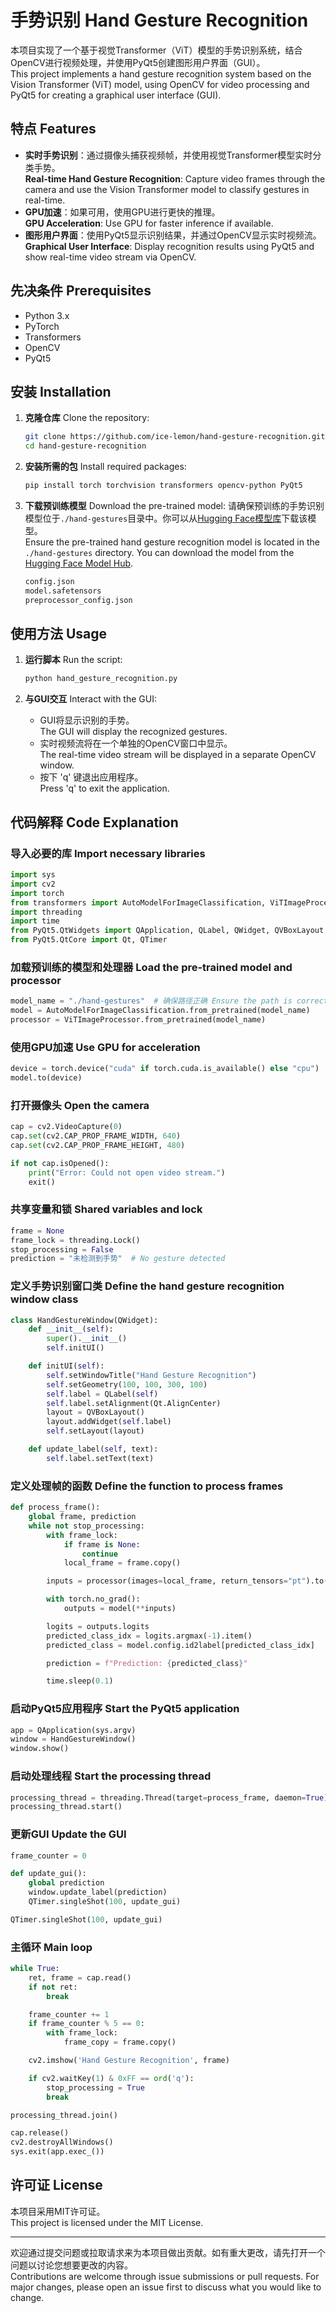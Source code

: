 # 手势识别 Hand Gesture Recognition

本项目实现了一个基于视觉Transformer（ViT）模型的手势识别系统，结合OpenCV进行视频处理，并使用PyQt5创建图形用户界面（GUI）。  
This project implements a hand gesture recognition system based on the Vision Transformer (ViT) model, using OpenCV for video processing and PyQt5 for creating a graphical user interface (GUI).

## 特点 Features

- **实时手势识别**：通过摄像头捕获视频帧，并使用视觉Transformer模型实时分类手势。  
  **Real-time Hand Gesture Recognition**: Capture video frames through the camera and use the Vision Transformer model to classify gestures in real-time.
- **GPU加速**：如果可用，使用GPU进行更快的推理。  
  **GPU Acceleration**: Use GPU for faster inference if available.
- **图形用户界面**：使用PyQt5显示识别结果，并通过OpenCV显示实时视频流。  
  **Graphical User Interface**: Display recognition results using PyQt5 and show real-time video stream via OpenCV.

## 先决条件 Prerequisites

- Python 3.x
- PyTorch
- Transformers
- OpenCV
- PyQt5

## 安装 Installation

1. **克隆仓库** Clone the repository:
   ```bash
   git clone https://github.com/ice-lemon/hand-gesture-recognition.git
   cd hand-gesture-recognition
   ```

2. **安装所需的包** Install required packages:
   ```bash
   pip install torch torchvision transformers opencv-python PyQt5
   ```

3. **下载预训练模型** Download the pre-trained model:
   请确保预训练的手势识别模型位于`./hand-gestures`目录中。你可以从[Hugging Face模型库](https://huggingface.co/dima806/hand_gestures_image_detection/tree/main)下载该模型。  
   Ensure the pre-trained hand gesture recognition model is located in the `./hand-gestures` directory. You can download the model from the [Hugging Face Model Hub](https://huggingface.co/dima806/hand_gestures_image_detection/tree/main).
     ```bash
     config.json
     model.safetensors
     preprocessor_config.json
   ```

## 使用方法 Usage

1. **运行脚本** Run the script:
   ```bash
   python hand_gesture_recognition.py
   ```

2. **与GUI交互** Interact with the GUI:
   - GUI将显示识别的手势。  
     The GUI will display the recognized gestures.
   - 实时视频流将在一个单独的OpenCV窗口中显示。  
     The real-time video stream will be displayed in a separate OpenCV window.
   - 按下 'q' 键退出应用程序。  
     Press 'q' to exit the application.

## 代码解释 Code Explanation

### 导入必要的库 Import necessary libraries

```python
import sys
import cv2
import torch
from transformers import AutoModelForImageClassification, ViTImageProcessor
import threading
import time
from PyQt5.QtWidgets import QApplication, QLabel, QWidget, QVBoxLayout
from PyQt5.QtCore import Qt, QTimer
```

### 加载预训练的模型和处理器 Load the pre-trained model and processor

```python
model_name = "./hand-gestures"  # 确保路径正确 Ensure the path is correct
model = AutoModelForImageClassification.from_pretrained(model_name)
processor = ViTImageProcessor.from_pretrained(model_name)
```

### 使用GPU加速 Use GPU for acceleration

```python
device = torch.device("cuda" if torch.cuda.is_available() else "cpu")
model.to(device)
```

### 打开摄像头 Open the camera

```python
cap = cv2.VideoCapture(0)
cap.set(cv2.CAP_PROP_FRAME_WIDTH, 640)
cap.set(cv2.CAP_PROP_FRAME_HEIGHT, 480)

if not cap.isOpened():
    print("Error: Could not open video stream.")
    exit()
```

### 共享变量和锁 Shared variables and lock

```python
frame = None
frame_lock = threading.Lock()
stop_processing = False
prediction = "未检测到手势"  # No gesture detected
```

### 定义手势识别窗口类 Define the hand gesture recognition window class

```python
class HandGestureWindow(QWidget):
    def __init__(self):
        super().__init__()
        self.initUI()

    def initUI(self):
        self.setWindowTitle("Hand Gesture Recognition")
        self.setGeometry(100, 100, 300, 100)
        self.label = QLabel(self)
        self.label.setAlignment(Qt.AlignCenter)
        layout = QVBoxLayout()
        layout.addWidget(self.label)
        self.setLayout(layout)

    def update_label(self, text):
        self.label.setText(text)
```

### 定义处理帧的函数 Define the function to process frames

```python
def process_frame():
    global frame, prediction
    while not stop_processing:
        with frame_lock:
            if frame is None:
                continue
            local_frame = frame.copy()

        inputs = processor(images=local_frame, return_tensors="pt").to(device)

        with torch.no_grad():
            outputs = model(**inputs)

        logits = outputs.logits
        predicted_class_idx = logits.argmax(-1).item()
        predicted_class = model.config.id2label[predicted_class_idx]

        prediction = f"Prediction: {predicted_class}"

        time.sleep(0.1)
```

### 启动PyQt5应用程序 Start the PyQt5 application

```python
app = QApplication(sys.argv)
window = HandGestureWindow()
window.show()
```

### 启动处理线程 Start the processing thread

```python
processing_thread = threading.Thread(target=process_frame, daemon=True)
processing_thread.start()
```

### 更新GUI Update the GUI

```python
frame_counter = 0

def update_gui():
    global prediction
    window.update_label(prediction)
    QTimer.singleShot(100, update_gui)

QTimer.singleShot(100, update_gui)
```

### 主循环 Main loop

```python
while True:
    ret, frame = cap.read()
    if not ret:
        break

    frame_counter += 1
    if frame_counter % 5 == 0:
        with frame_lock:
            frame_copy = frame.copy()

    cv2.imshow('Hand Gesture Recognition', frame)

    if cv2.waitKey(1) & 0xFF == ord('q'):
        stop_processing = True
        break

processing_thread.join()

cap.release()
cv2.destroyAllWindows()
sys.exit(app.exec_())
```

## 许可证 License

本项目采用MIT许可证。  
This project is licensed under the MIT License.

---

欢迎通过提交问题或拉取请求来为本项目做出贡献。如有重大更改，请先打开一个问题以讨论您想要更改的内容。  
Contributions are welcome through issue submissions or pull requests. For major changes, please open an issue first to discuss what you would like to change.